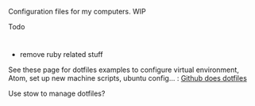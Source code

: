 Configuration files for my computers. WIP


Todo
#

* remove ruby related stuff

See these page for dotfiles examples to configure virtual environment, Atom, set up new machine scripts, ubuntu config... : [Github does dotfiles](https://dotfiles.github.io)

Use stow to manage dotfiles? 
